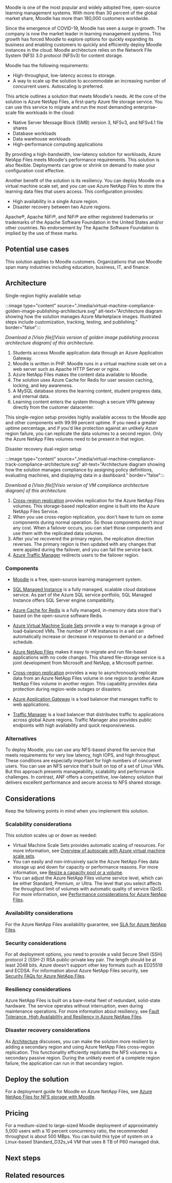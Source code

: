 Moodle is one of the most popular and widely adopted free, open-source learning management systems. With more than 30 percent of the global market share, Moodle has more than 180,000 customers worldwide.

Since the emergence of COVID-19, Moodle has seen a surge in growth. The company is now the market leader in learning management systems. This growth has forced Moodle to explore options for quickly expanding its business and enabling customers to quickly and efficiently deploy Moodle instances in the cloud. Moodle architecture relies on the Network File System (NFS) 3.0 protocol (NFSv3) for content storage.

Moodle has the following requirements:

- High-throughput, low-latency access to storage.
- A way to scale up the solution to accommodate an increasing number of concurrent users. Autoscaling is preferred.

This article outlines a solution that meets Moodle's needs. At the core of the solution is Azure NetApp Files, a first-party Azure file storage service. You can use this service to migrate and run the most demanding enterprise-scale file workloads in the cloud:

- Native Server Message Block (SMB) version 3, NFSv3, and NFSv4.1 file shares
- Database workloads
- Data warehouse workloads
- High-performance computing applications

By providing a high-bandwidth, low-latency solution for workloads, Azure NetApp Files meets Moodle's performance requirements. This solution is also flexible. Deployments can grow or shrink on demand to make your configuration cost effective.

Another benefit of the solution is its resiliency. You can deploy Moodle on a virtual machine scale set, and you can use Azure NetApp Files to store the learning data files that users access. This configuration provides:

- High availability in a single Azure region.
- Disaster recovery between two Azure regions.

Apache®, Apache NiFi®, and NiFi® are either registered trademarks or trademarks of the Apache Software Foundation in the United States and/or other countries. No endorsement by The Apache Software Foundation is implied by the use of these marks.

## Potential use cases

This solution applies to Moodle customers. Organizations that use Moodle span many industries including education, business, IT, and finance.

## Architecture

Single-region highly available setup

:::image type="content" source="./media/virtual-machine-compliance-golden-image-publishing-architecture.svg" alt-text="Architecture diagram showing how the solution manages Azure Marketplace images. Illustrated steps include customization, tracking, testing, and publishing." border="false":::

*Download a [Visio file][Visio version of golden image publishing process architecture diagram] of this architecture.*

1. Students access Moodle application data through an Azure Application Gateway.
1. Moodle is written in PHP. Moodle runs in a virtual machine scale set on a web server such as Apache HTTP Server or nginx.
1. Azure NetApp Files makes the content data available to Moodle.
1. The solution uses Azure Cache for Redis for user session caching, locking, and key awareness.
1. A MySQL database stores the learning content, student progress data, and internal data.
1. Learning content enters the system through a secure VPN gateway directly from the customer datacenter.

This single-region setup provides highly available access to the Moodle app and other components with 99.99 percent uptime. If you need a greater uptime percentage, and if you'd like protection against an unlikely Azure region failure, you can replicate the data volumes to a second region. Only the Azure NetApp Files volumes need to be present in that region.

Disaster recovery dual-region setup

:::image type="content" source="./media/virtual-machine-compliance-track-compliance-architecture.svg" alt-text="Architecture diagram showing how the solution manages compliance by assigning policy definitions, evaluating machines, and displaying data in a dashboard." border="false":::

*Download a [Visio file][Visio version of VM compliance architecture diagram] of this architecture.*

1. [Cross-region replication][Cross-region replication of Azure NetApp Files volumes] provides replication for the Azure NetApp Files volumes. This storage-based replication engine is built into the Azure NetApp Files Service.
1. When you use cross-region replication, you don't have to turn on some components during normal operation. So those components don't incur any cost. When a failover occurs, you can start those components and use them with the replicated data volumes.
1. After you've recovered the primary region, the replication direction reverses. The primary region is then updated with any changes that were applied during the failover, and you can fail the service back.
1. [Azure Traffic Manager][What is Traffic Manager?] redirects users to the failover region.

### Components

- [Moodle][Moodle] is a free, open-source learning management system.

- [SQL Managed Instance][Server concepts in Azure Database for MySQL] is a fully managed, scalable cloud database service. As part of the Azure SQL service portfolio, SQL Managed Instance offers SQL Server engine compatibility.

- [Azure Cache for Redis][Azure Redis Cache] is a fully managed, in-memory data store that's based on the open-source software Redis.

- [Azure Virtual Machine Scale Sets][Virtual Machine Scale Sets] provide a way to manage a group of load-balanced VMs. The number of VM instances in a set can automatically increase or decrease in response to demand or a defined schedule.

- [Azure NetApp Files][Cost model for Azure NetApp Files] makes it easy to migrate and run file-based applications with no code changes. This shared file-storage service is a joint development from Microsoft and NetApp, a Microsoft partner.

- [Cross-region replication][Cross-region replication of Azure NetApp Files volumes] provides a way to asynchronously replicate data from an Azure NetApp Files volume in one region to another Azure NetApp Files volume in another region. This capability provides data protection during region-wide outages or disasters.

- [Azure Application Gateway][What is Azure Application Gateway?] is a load balancer that manages traffic to web applications.


- [Traffic Manager][What is Traffic Manager?] is a load balancer that distributes traffic to applications across global Azure regions. Traffic Manager also provides public endpoints with high availability and quick responsiveness.





### Alternatives

To deploy Moodle, you can use any NFS-based shared file service that meets requirements for very low latency, high IOPS, and high throughput. These conditions are especially important for high numbers of concurrent users. You can use an NFS service that's built on top of a set of Linux VMs. But this approach presents manageability, scalability and performance challenges. In contrast, ANF offers a competitive, low-latency solution that delivers excellent performance and secure access to NFS shared storage.

## Considerations

Keep the following points in mind when you implement this solution.

### Scalability considerations

This solution scales up or down as needed:

- Virtual Machine Scale Sets provides automatic scaling of resources. For more information, see [Overview of autoscale with Azure virtual machine scale sets][Overview of autoscale with Azure virtual machine scale sets].
- You can easily and non-intrusively sacle the Azure NetApp Files data storage up and down for capacity or performance reasons. For more information, see [Resize a capacity pool or a volume][Resize a capacity pool or a volume].
- You can adjust the Azure NetApp Files volume service level, which can be either Standard, Premium, or Ultra. The level that you select affects the throughput limit of volumes with automatic quality of service (QoS). For more information, see [Performance considerations for Azure NetApp Files][Performance considerations for Azure NetApp Files].

### Availability considerations

For the Azure NetApp Files availability guarantee, see [SLA for Azure NetApp Files][SLA for Azure NetApp Files].


### Security considerations

For all deployment options, you need to provide a valid Secure Shell (SSH) protocol 2 (SSH-2) RSA public-private key pair. The length should be at least 2048 bits. Azure doesn't support other key formats such as ED25519 and ECDSA. For information about Azure NetApp Files security, see [Security FAQs for Azure NetApp Files][Security FAQs for Azure NetApp Files].

### Resiliency considerations

Azure NetApp Files is built on a bare-metal fleet of redundant, solid-state hardware. The service operates without interruption, even during maintenance operations. For more information about resiliency, see [Fault Tolerance, High Availability and Resiliency in Azure NetApp Files][Fault Tolerance, High Availability and Resiliency in Azure NetApp Files].

### Disaster recovery considerations

As [Architecture][Architecture section of this article] discusses, you can make the solution more resilient by adding a secondary region and using Azure NetApp Files cross-region replication. This functionality efficiently replicates the NFS volumes to a secondary passive region. During the unlikely event of a complete region failure, the application can run in that secondary region.

## Deploy the solution

For a deployment guide for Moodle on Azure NetApp Files, see [Azure NetApp Files for NFS storage with Moodle][Azure NetApp Files for NFS storage with Moodle].

## Pricing

For a medium-sized to large-sized Moodle deployment of approximately 5,000 users with a 10 percent concurrency ratio, the recommended throughput is about 500 MBps. You can build this type of system on a Linux-based Standard_D32s_v4 VM that uses 8 TB of P60 managed disk.

## Next steps


## Related resources

[Architecture section of this article]: #architecture
[Azure NetApp Files for NFS storage with Moodle]: https://techcommunity.microsoft.com/t5/azure-architecture-blog/azure-netapp-files-for-nfs-storage-with-moodle/ba-p/2300630
[Azure Redis Cache]: https://docs.microsoft.com/en-us/rest/api/redis/
[Cost model for Azure NetApp Files]: https://docs.microsoft.com/en-us/azure/azure-netapp-files/azure-netapp-files-cost-model
[Cross-region replication of Azure NetApp Files volumes]: https://docs.microsoft.com/en-us/azure/azure-netapp-files/cross-region-replication-introduction
[Fault Tolerance, High Availability and Resiliency in Azure NetApp Files]: https://anfcommunity.com/2020/11/05/fault-tolerance-high-availability-and-resiliency-in-azure-netapp-files/
[Moodle]: https://moodle.com/moodlecloud/
[Overview of autoscale with Azure virtual machine scale sets]: https://docs.microsoft.com/en-us/azure/virtual-machine-scale-sets/virtual-machine-scale-sets-autoscale-overview
[Performance considerations for Azure NetApp Files]: https://docs.microsoft.com/en-us/azure/azure-netapp-files/azure-netapp-files-performance-considerations
[Resize a capacity pool or a volume]: https://docs.microsoft.com/en-us/azure/azure-netapp-files/azure-netapp-files-resize-capacity-pools-or-volumes
[Security FAQs for Azure NetApp Files]: https://docs.microsoft.com/en-us/azure/azure-netapp-files/faq-security
[Server concepts in Azure Database for MySQL]: https://docs.microsoft.com/en-us/azure/mysql/concepts-servers
[SLA for Azure NetApp Files]: https://azure.microsoft.com/en-us/support/legal/sla/netapp/v1_1/
[Virtual Machine Scale Sets]: https://docs.microsoft.com/en-us/rest/api/compute/virtual-machine-scale-sets
[What is Azure Application Gateway?]: https://docs.microsoft.com/en-us/azure/application-gateway/overview
[What is Traffic Manager?]: https://docs.microsoft.com/en-us/azure/traffic-manager/traffic-manager-overview
